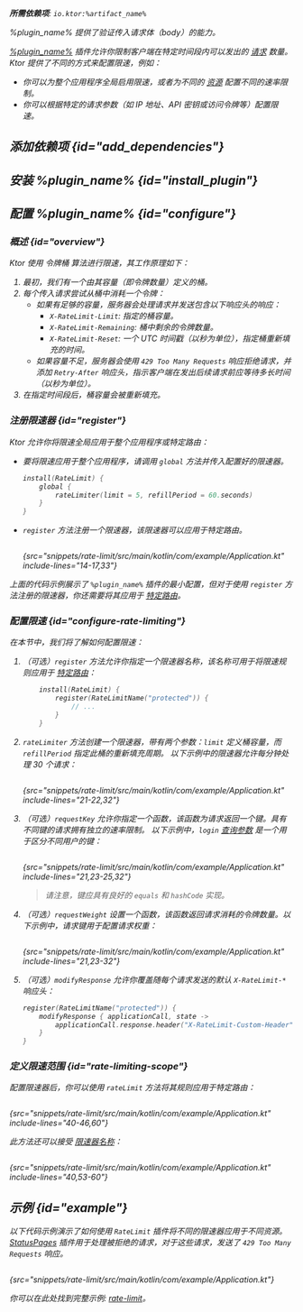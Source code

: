 [//]: # (title: 限速)

<show-structure for="chapter" depth="2"/>
<primary-label ref="server-plugin"/>

<var name="plugin_name" value="RateLimit"/>
<var name="package_name" value="io.ktor.server.plugins.ratelimit"/>
<var name="artifact_name" value="ktor-server-rate-limit"/>
<var name="plugin_api_link" value="https://api.ktor.io/ktor-server/ktor-server-plugins/ktor-server-rate-limit/io.ktor.server.plugins.ratelimit/-rate-limit.html"/>

<tldr>
<p>
<b>所需依赖项</b>: <code>io.ktor:%artifact_name%</code>
</p>
<var name="example_name" value="rate-limit"/>
<include from="lib.topic" element-id="download_example"/>
<include from="lib.topic" element-id="native_server_supported"/>
</tldr>

<link-summary>
%plugin_name% 提供了验证传入请求体（body）的能力。
</link-summary>

[%plugin_name%](%plugin_api_link%) 插件允许你限制客户端在特定时间段内可以发出的 [请求](server-requests.md) 数量。
Ktor 提供了不同的方式来配置限速，例如：
- 你可以为整个应用程序全局启用限速，或者为不同的 [资源](server-routing.md) 配置不同的速率限制。
- 你可以根据特定的请求参数（如 IP 地址、API 密钥或访问令牌等）配置限速。

## 添加依赖项 {id="add_dependencies"}

<include from="lib.topic" element-id="add_ktor_artifact_intro"/>
<include from="lib.topic" element-id="add_ktor_artifact"/>

## 安装 %plugin_name% {id="install_plugin"}

<include from="lib.topic" element-id="install_plugin"/>

## 配置 %plugin_name% {id="configure"}

### 概述 {id="overview"}

Ktor 使用 _令牌桶_ 算法进行限速，其工作原理如下：
1. 最初，我们有一个由其容量（即令牌数量）定义的桶。
2. 每个传入请求尝试从桶中消耗一个令牌：
    - 如果有足够的容量，服务器会处理请求并发送包含以下响应头的响应：
        - `X-RateLimit-Limit`: 指定的桶容量。
        - `X-RateLimit-Remaining`: 桶中剩余的令牌数量。
        - `X-RateLimit-Reset`: 一个 UTC 时间戳（以秒为单位），指定桶重新填充的时间。
    - 如果容量不足，服务器会使用 `429 Too Many Requests` 响应拒绝请求，并添加 `Retry-After` 响应头，指示客户端在发出后续请求前应等待多长时间（以秒为单位）。
3. 在指定时间段后，桶容量会被重新填充。

### 注册限速器 {id="register"}
Ktor 允许你将限速全局应用于整个应用程序或特定路由：
- 要将限速应用于整个应用程序，请调用 `global` 方法并传入配置好的限速器。
   ```kotlin
   install(RateLimit) {
       global {
           rateLimiter(limit = 5, refillPeriod = 60.seconds)
       }
   }
   ```

- `register` 方法注册一个限速器，该限速器可以应用于特定路由。
   ```kotlin
   ```
   {src="snippets/rate-limit/src/main/kotlin/com/example/Application.kt" include-lines="14-17,33"}

上面的代码示例展示了 `%plugin_name%` 插件的最小配置，但对于使用 `register` 方法注册的限速器，你还需要将其应用于 [特定路由](#rate-limiting-scope)。

### 配置限速 {id="configure-rate-limiting"}

在本节中，我们将了解如何配置限速：

1. （可选）`register` 方法允许你指定一个限速器名称，该名称可用于将限速规则应用于 [特定路由](#rate-limiting-scope)：
   ```kotlin
       install(RateLimit) {
           register(RateLimitName("protected")) {
               // ...
           }
       }
   ```

2. `rateLimiter` 方法创建一个限速器，带有两个参数：`limit` 定义桶容量，而 `refillPeriod` 指定此桶的重新填充周期。
   以下示例中的限速器允许每分钟处理 30 个请求：
   ```kotlin
   ```
   {src="snippets/rate-limit/src/main/kotlin/com/example/Application.kt" include-lines="21-22,32"}

3. （可选）`requestKey` 允许你指定一个函数，该函数为请求返回一个键。具有不同键的请求拥有独立的速率限制。
   以下示例中，`login` [查询参数](server-requests.md#query_parameters) 是一个用于区分不同用户的键：
   ```kotlin
   ```
   {src="snippets/rate-limit/src/main/kotlin/com/example/Application.kt" include-lines="21,23-25,32"}

   > 请注意，键应具有良好的 `equals` 和 `hashCode` 实现。

4. （可选）`requestWeight` 设置一个函数，该函数返回请求消耗的令牌数量。以下示例中，请求键用于配置请求权重：
   ```kotlin
   ```
   {src="snippets/rate-limit/src/main/kotlin/com/example/Application.kt" include-lines="21,23-32"}

5. （可选）`modifyResponse` 允许你覆盖随每个请求发送的默认 `X-RateLimit-*` 响应头：
   ```kotlin
   register(RateLimitName("protected")) {
       modifyResponse { applicationCall, state ->
           applicationCall.response.header("X-RateLimit-Custom-Header", "Some value")
       }
   }
   ```

### 定义限速范围 {id="rate-limiting-scope"}

配置限速器后，你可以使用 `rateLimit` 方法将其规则应用于特定路由：

```kotlin
```
{src="snippets/rate-limit/src/main/kotlin/com/example/Application.kt" include-lines="40-46,60"}

此方法还可以接受 [限速器名称](#configure-rate-limiting)：

```kotlin
```
{src="snippets/rate-limit/src/main/kotlin/com/example/Application.kt" include-lines="40,53-60"}

## 示例 {id="example"}

以下代码示例演示了如何使用 `RateLimit` 插件将不同的限速器应用于不同资源。[StatusPages](server-status-pages.md) 插件用于处理被拒绝的请求，对于这些请求，发送了 `429 Too Many Requests` 响应。

```kotlin
```
{src="snippets/rate-limit/src/main/kotlin/com/example/Application.kt"}

你可以在此处找到完整示例: [rate-limit](https://github.com/ktorio/ktor-documentation/tree/%ktor_version%/codeSnippets/snippets/rate-limit)。